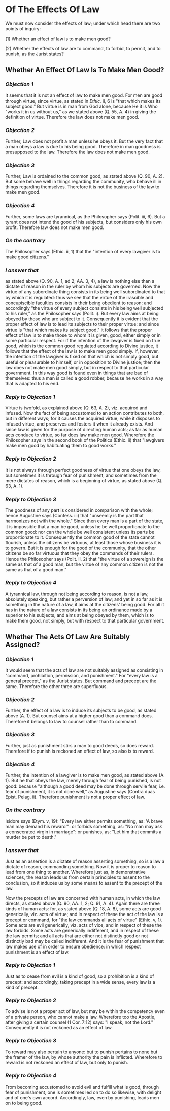 # Of The Effects Of Law

We must now consider the effects of law; under which head there are
two points of inquiry:

(1) Whether an effect of law is to make men good?

(2) Whether the effects of law are to command, to forbid, to permit,
and to punish, as the Jurist states?


## Whether An Effect Of Law Is To Make Men Good?

### *Objection 1*
It seems that it is not an effect of law to make men
good. For men are good through virtue, since virtue, as stated in
_Ethic._ ii, 6 is "that which makes its subject good." But virtue is
in man from God alone, because He it is Who "works it in us without
us," as we stated above (Q. 55, A. 4) in giving the definition of
virtue. Therefore the law does not make men good.

### *Objection 2*
Further, Law does not profit a man unless he obeys it. But
the very fact that a man obeys a law is due to his being good.
Therefore in man goodness is presupposed to the law. Therefore the
law does not make men good.

### *Objection 3*
Further, Law is ordained to the common good, as stated above
(Q. 90, A. 2). But some behave well in things regarding the
community, who behave ill in things regarding themselves. Therefore
it is not the business of the law to make men good.

### *Objection 4*
Further, some laws are tyrannical, as the Philosopher says
(Polit. iii, 6). But a tyrant does not intend the good of his
subjects, but considers only his own profit. Therefore law does not
make men good.

### *On the contrary*
The Philosopher says (Ethic. ii, 1) that the
"intention of every lawgiver is to make good citizens."

### *I answer that*
as stated above (Q. 90, A. 1, ad 2; AA. 3, 4), a law
is nothing else than a dictate of reason in the ruler by whom his
subjects are governed. Now the virtue of any subordinate thing
consists in its being well subordinated to that by which it is
regulated: thus we see that the virtue of the irascible and
concupiscible faculties consists in their being obedient to reason;
and accordingly "the virtue of every subject consists in his being
well subjected to his ruler," as the Philosopher says (Polit. i). But
every law aims at being obeyed by those who are subject to it.
Consequently it is evident that the proper effect of law is to lead
its subjects to their proper virtue: and since virtue is "that which
makes its subject good," it follows that the proper effect of law is
to make those to whom it is given, good, either simply or in some
particular respect. For if the intention of the lawgiver is fixed on
true good, which is the common good regulated according to Divine
justice, it follows that the effect of the law is to make men good
simply. If, however, the intention of the lawgiver is fixed on that
which is not simply good, but useful or pleasurable to himself, or in
opposition to Divine justice; then the law does not make men good
simply, but in respect to that particular government. In this way
good is found even in things that are bad of themselves: thus a man
is called a good robber, because he works in a way that is adapted to
his end.

### *Reply to Objection 1*
Virtue is twofold, as explained above (Q. 63, A. 2),
viz. acquired and infused. Now the fact of being accustomed to an
action contributes to both, but in different ways; for it causes the
acquired virtue; while it disposes to infused virtue, and preserves
and fosters it when it already exists. And since law is given for the
purpose of directing human acts; as far as human acts conduce to
virtue, so far does law make men good. Wherefore the Philosopher says
in the second book of the Politics (Ethic. ii) that "lawgivers make
men good by habituating them to good works."

### *Reply to Objection 2*
It is not always through perfect goodness of virtue
that one obeys the law, but sometimes it is through fear of
punishment, and sometimes from the mere dictates of reason, which is
a beginning of virtue, as stated above (Q. 63, A. 1).

### *Reply to Objection 3*
The goodness of any part is considered in comparison
with the whole; hence Augustine says (Confess. iii) that "unseemly is
the part that harmonizes not with the whole." Since then every man is
a part of the state, it is impossible that a man be good, unless he
be well proportionate to the common good: nor can the whole be well
consistent unless its parts be proportionate to it. Consequently the
common good of the state cannot flourish, unless the citizens be
virtuous, at least those whose business it is to govern. But it is
enough for the good of the community, that the other citizens be so
far virtuous that they obey the commands of their rulers. Hence the
Philosopher says (Polit. ii, 2) that "the virtue of a sovereign is
the same as that of a good man, but the virtue of any common citizen
is not the same as that of a good man."

### *Reply to Objection 4*
A tyrannical law, through not being according to
reason, is not a law, absolutely speaking, but rather a perversion of
law; and yet in so far as it is something in the nature of a law, it
aims at the citizens' being good. For all it has in the nature of a
law consists in its being an ordinance made by a superior to his
subjects, and aims at being obeyed by them, which is to make them
good, not simply, but with respect to that particular government.

## Whether The Acts Of Law Are Suitably Assigned?

### *Objection 1*
It would seem that the acts of law are not suitably
assigned as consisting in "command, prohibition, permission, and
punishment." For "every law is a general precept," as the Jurist
states. But command and precept are the same. Therefore the other
three are superfluous.

### *Objection 2*
Further, the effect of a law is to induce its subjects to be
good, as stated above (A. 1). But counsel aims at a higher good than
a command does. Therefore it belongs to law to counsel rather than to
command.

### *Objection 3*
Further, just as punishment stirs a man to good deeds, so
does reward. Therefore if to punish is reckoned an effect of law, so
also is to reward.

### *Objection 4*
Further, the intention of a lawgiver is to make men good, as
stated above (A. 1). But he that obeys the law, merely through fear
of being punished, is not good: because "although a good deed may be
done through servile fear, i.e. fear of punishment, it is not done
well," as Augustine says (Contra duas Epist. Pelag. ii). Therefore
punishment is not a proper effect of law.

### *On the contrary*
Isidore says (Etym. v, 19): "Every law either
permits something, as: 'A brave man may demand his reward'": or
forbids something, as: "No man may ask a consecrated virgin in
marriage": or punishes, as: "Let him that commits a murder be put to
death."

### *I answer that*
Just as an assertion is a dictate of reason
asserting something, so is a law a dictate of reason, commanding
something. Now it is proper to reason to lead from one thing to
another. Wherefore just as, in demonstrative sciences, the reason
leads us from certain principles to assent to the conclusion, so it
induces us by some means to assent to the precept of the law.

Now the precepts of law are concerned with human acts, in which the
law directs, as stated above (Q. 90, AA. 1, 2; Q. 91, A. 4). Again
there are three kinds of human acts: for, as stated above (Q. 18, A.
8), some acts are good generically, viz. acts of virtue; and in
respect of these the act of the law is a precept or command, for "the
law commands all acts of virtue" (Ethic. v, 1). Some acts are evil
generically, viz. acts of vice, and in respect of these the law
forbids. Some acts are generically indifferent, and in respect of
these the law permits; and all acts that are either not distinctly
good or not distinctly bad may be called indifferent. And it is the
fear of punishment that law makes use of in order to ensure
obedience: in which respect punishment is an effect of law.

### *Reply to Objection 1*
Just as to cease from evil is a kind of good, so a
prohibition is a kind of precept: and accordingly, taking precept in
a wide sense, every law is a kind of precept.

### *Reply to Objection 2*
To advise is not a proper act of law, but may be within
the competency even of a private person, who cannot make a law.
Wherefore too the Apostle, after giving a certain counsel (1 Cor.
7:12) says: "I speak, not the Lord." Consequently it is not reckoned
as an effect of law.

### *Reply to Objection 3*
To reward may also pertain to anyone: but to punish
pertains to none but the framer of the law, by whose authority the
pain is inflicted. Wherefore to reward is not reckoned an effect of
law, but only to punish.

### *Reply to Objection 4*
From becoming accustomed to avoid evil and fulfill what
is good, through fear of punishment, one is sometimes led on to do so
likewise, with delight and of one's own accord. Accordingly, law,
even by punishing, leads men on to being good.

